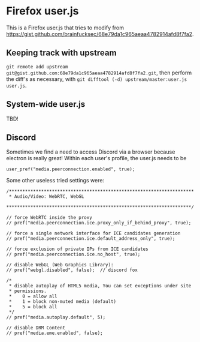 # Firefox user.js
This is a Firefox user.js that tries to modify from https://gist.github.com/brainfucksec/68e79da1c965aeaa4782914afd8f7fa2.

## Keeping track with upstream
`git remote add upstream git@gist.github.com:68e79da1c965aeaa4782914afd8f7fa2.git`,
then perform the diff's as necessary, with
`git difftool (-d) upstream/master:user.js user.js`.

## System-wide user.js
TBD!

## Discord
Sometimes we find a need to access Discord via a browser because electron is really great!
Within each user's profile, the user.js needs to be
```
user_pref("media.peerconnection.enabled", true);
```

Some other useless tried settings were:
```
/*********************************************************************
 * Audio/Video: WebRTC, WebGL
 *********************************************************************/

// force WebRTC inside the proxy
// pref("media.peerconnection.ice.proxy_only_if_behind_proxy", true);

// force a single network interface for ICE candidates generation
// pref("media.peerconnection.ice.default_address_only", true);

// force exclusion of private IPs from ICE candidates
// pref("media.peerconnection.ice.no_host", true);

// disable WebGL (Web Graphics Library):
// pref("webgl.disabled", false);  // discord fox

/*
 * disable autoplay of HTML5 media, You can set exceptions under site
 * permissions.
 *    0 = allow all
 *    1 = block non-muted media (default)
 *    5 = block all
 */
// pref("media.autoplay.default", 5);

// disable DRM Content
// pref("media.eme.enabled", false);
```
